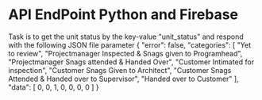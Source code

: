 # API EndPoint Python and Firebase
Task is to get the unit status by the key-value "unit_status" and respond with the following JSON file parameter
{
"error": false,
    "categories": [
        "Yet to review",
        "Projectmanager Inspected & Snags given to Programhead",
        "Projectmanager Snags attended & Handed Over",
        "Customer Intimated for inspection",
        "Customer Snags Given to Architect",
        "Customer Snags Attended & Handed over to Supervisor",
        "Handed over to Customer"
    ],
    "data": [
        0,
        0,
        1,
        0,
        0,
        0,
        0
    ]
}
